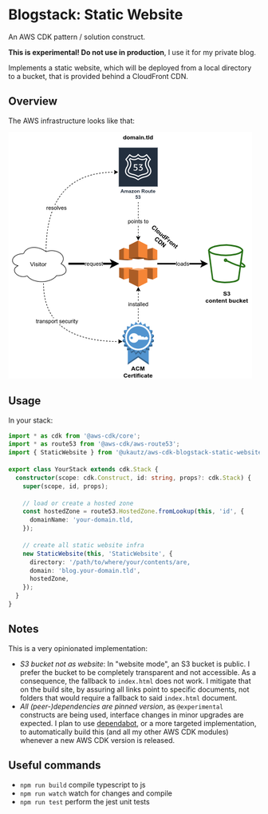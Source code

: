 # Blogstack: Static Website

An AWS CDK pattern / solution construct.

**This is experimental! Do not use in production**, I use it for my private blog.

Implements a static website, which will be deployed from a local directory to a bucket, that is provided behind a CloudFront CDN.

## Overview

The AWS infrastructure looks like that:

![Diagram](static-website.png)

## Usage

In your stack:

```typescript
import * as cdk from '@aws-cdk/core';
import * as route53 from '@aws-cdk/aws-route53';
import { StaticWebsite } from '@ukautz/aws-cdk-blogstack-static-website';

export class YourStack extends cdk.Stack {
  constructor(scope: cdk.Construct, id: string, props?: cdk.Stack) {
    super(scope, id, props);

    // load or create a hosted zone
    const hostedZone = route53.HostedZone.fromLookup(this, 'id', {
      domainName: 'your-domain.tld,
    });

    // create all static website infra
    new StaticWebsite(this, 'StaticWebsite', {
      directory: '/path/to/where/your/contents/are,
      domain: 'blog.your-domain.tld',
      hostedZone,
    });
  }
}
```

## Notes

This is a very opinionated implementation:
- *S3 bucket not as website*: In "website mode", an S3 bucket is public. I prefer the bucket to be completely transparent and not accessible. As a consequence, the fallback to `index.html` does not work. I mitigate that on the build site, by assuring all links point to specific documents, not folders that would require a fallback to said `index.html` document.
- *All (peer-)dependencies are pinned version*, as `@experimental` constructs are being used, interface changes in minor upgrades are expected. I plan to use [dependabot](https://dependabot.com/), or a more targeted implementation, to automatically build this (and all my other AWS CDK modules) whenever a new AWS CDK version is released.
## Useful commands

 * `npm run build`   compile typescript to js
 * `npm run watch`   watch for changes and compile
 * `npm run test`    perform the jest unit tests
